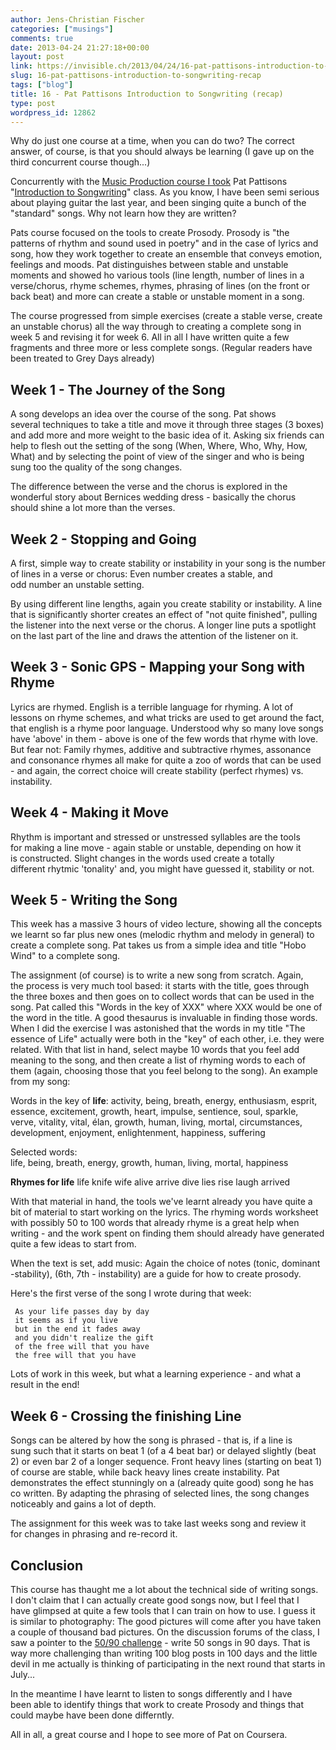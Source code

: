 ```yaml
---
author: Jens-Christian Fischer
categories: ["musings"]
comments: true
date: 2013-04-24 21:27:18+00:00
layout: post
link: https://invisible.ch/2013/04/24/16-pat-pattisons-introduction-to-songwriting-recap/
slug: 16-pat-pattisons-introduction-to-songwriting-recap
tags: ["blog"]
title: 16 - Pat Pattisons Introduction to Songwriting (recap)
type: post
wordpress_id: 12862
---
```


Why do just one course at a time, when you can do two? The correct answer, of course, is that you should always be learning (I gave up on the third concurrent course though...)

Concurrently with the [Music Production course I took](/2013/04/23/17-music-production/) Pat Pattisons "[Introduction to Songwriting](https://www.coursera.org/course/songwriting)" class. As you know, I have been semi serious about playing guitar the last year, and been singing quite a bunch of the "standard" songs. Why not learn how they are written?

Pats course focused on the tools to create Prosody. Prosody is "the patterns of rhythm and sound used in poetry" and in the case of lyrics and song, how they work together to create an ensemble that conveys emotion, feelings and moods. Pat distinguishes between stable and unstable moments and showed ho various tools (line length, number of lines in a verse/chorus, rhyme schemes, rhymes, phrasing of lines (on the front or back beat) and more can create a stable or unstable moment in a song.

The course progressed from simple exercises (create a stable verse, create an unstable chorus) all the way through to creating a complete song in week 5 and revising it for week 6. All in all I have written quite a few fragments and three more or less complete songs. (Regular readers have been treated to Grey Days already)


## Week 1 - The Journey of the Song


A song develops an idea over the course of the song. Pat shows several techniques to take a title and move it through three stages (3 boxes) and add more and more weight to the basic idea of it. Asking six friends can help to flesh out the setting of the song (When, Where, Who, Why, How, What) and by selecting the point of view of the singer and who is being sung too the quality of the song changes.

The difference between the verse and the chorus is explored in the wonderful story about Bernices wedding dress - basically the chorus should shine a lot more than the verses.


## Week 2 - Stopping and Going


A first, simple way to create stability or instability in your song is the number of lines in a verse or chorus: Even number creates a stable, and odd number an unstable setting.

By using different line lengths, again you create stability or instability. A line that is significantly shorter creates an effect of "not quite finished", pulling the listener into the next verse or the chorus. A longer line puts a spotlight on the last part of the line and draws the attention of the listener on it.


## Week 3 - Sonic GPS - Mapping your Song with Rhyme


Lyrics are rhymed. English is a terrible language for rhyming. A lot of lessons on rhyme schemes, and what tricks are used to get around the fact, that english is a rhyme poor language. Understood why so many love songs have 'above' in them - above is one of the few words that rhyme with love. But fear not: Family rhymes, additive and subtractive rhymes, assonance and consonance rhymes all make for quite a zoo of words that can be used - and again, the correct choice will create stability (perfect rhymes) vs. instability.


## Week 4 - Making it Move


Rhythm is important and stressed or unstressed syllables are the tools for making a line move - again stable or unstable, depending on how it is constructed. Slight changes in the words used create a totally different rhytmic 'tonality' and, you might have guessed it, stability or not.


## Week 5 - Writing the Song


This week has a massive 3 hours of video lecture, showing all the concepts we learnt so far plus new ones (melodic rhythm and melody in general) to create a complete song. Pat takes us from a simple idea and title "Hobo Wind" to a complete song.

The assignment (of course) is to write a new song from scratch. Again, the process is very much tool based: it starts with the title, goes through the three boxes and then goes on to collect words that can be used in the song. Pat called this "Words in the key of XXX" where XXX would be one of the word in the title. A good thesaurus is invaluable in finding those words. When I did the exercise I was astonished that the words in my title "The essence of Life" actually were both in the "key" of each other, i.e. they were related. With that list in hand, select maybe 10 words that you feel add meaning to the song, and
then create a list of rhyming words to each of them (again, choosing those that you feel belong to the song). An example from my song:

Words in the key of **life**:
activity, being, breath, energy, enthusiasm, esprit, essence, excitement, growth, heart, impulse, sentience, soul, sparkle, verve, vitality, vital, élan, growth, human, living, mortal, circumstances, development, enjoyment, enlightenment, happiness, suffering

Selected words:
life, being, breath, energy, growth, human, living, mortal, happiness



**Rhymes for life**
life
knife
wife
alive
arrive
dive
lies
rise
laugh
arrived

With that material in hand, the tools we've learnt already you have quite a bit of material to start working on the lyrics. The rhyming words worksheet with possibly 50 to 100 words that already rhyme is a great help when writing - and the work spent on finding them should already have generated quite a few ideas to start from.

When the text is set, add music: Again the choice of notes (tonic, dominant -stability), (6th, 7th - instability) are a guide for how to create prosody.

Here's the first verse of the song I wrote during that week:

    
     As your life passes day by day
     it seems as if you live
     but in the end it fades away
     and you didn't realize the gift
     of the free will that you have
     the free will that you have


Lots of work in this week, but what a learning experience - and what a result in the end!


## Week 6 - Crossing the finishing Line


Songs can be altered by how the song is phrased - that is, if a line is sung such that it starts on beat 1 (of a 4 beat bar) or delayed slightly (beat 2) or even bar 2 of a longer sequence. Front heavy lines (starting on beat 1) of course are stable, while back heavy lines create instability. Pat demonstrates the effect stunningly on a (already quite good) song he has co written. By adapting the phrasing of selected lines, the song changes noticeably and gains a lot of depth.

The assignment for this week was to take last weeks song and review it for changes in phrasing and re-record it.


## Conclusion


This course has thaught me a lot about the technical side of writing songs. I don't claim that I can actually create good songs now, but I feel that I have glimpsed at quite a few tools that I can train on how to use. I guess it is similar to photography: The good pictures will come after you have taken a couple of thousand bad pictures. On the discussion forums of the class, I saw a pointer to the [50/90 challenge](https://fiftyninety.fawmers.org/) - write 50 songs in 90 days. That is way more challenging than writing 100 blog posts in 100 days and the little devil in me actually is thinking of participating in the next round that starts in July...

In the meantime I have learnt to listen to songs differently and I have been able to identify things that work to create Prosody and things that could maybe have been done differntly.

All in all, a great course and I hope to see more of Pat on Coursera.

